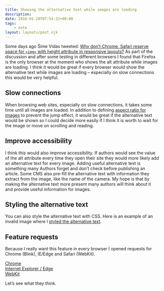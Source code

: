 ```yaml
---
title: Showing the alternative text while images are loading
description: 
date: 2016-01-20T07:54:22+00:00
tags:
    - note
layout: layouts/post.njk
---
```


Some days ago Šime Vidas tweeted: [Why don’t Chrome, Safari reserve space for `<img>` with height attribute in responsive layouts?](https://twitter.com/simevidas/status/688419465223077889) As part of the discussion and after some testing in different browsers I found that Firefox is the only browser at the moment who shows the alt attribute while images are loading. I think it would be great if every browser would show the alternative text while images are loading – especially on slow connections this would be very helpful.

Slow connections
----------------

When browsing web sites, especially on slow connections, it takes some time until all images are loaded. In addition to defining [aspect ratio for images](https://justmarkup.com/log/2015/11/definining-aspect-ratio-to-prevent-reflow/) to prevent the jump effect, it would be great if the alternative text would be shown so I could decide more easily if I think it is worth to wait for the image or move on scrolling and reading.

Improve accessibility
---------------------

I think this would also improve accessibility. If authors would see the value of the alt attribute every time they open their site they would more likely add an alternative text for every image. Adding useful alternative text is something many Authors forget and don’t check before publishing an article. Some CMS also pre-fill the alternative text with information they extract from the image, like the name of the camera. My hope is that by making the alternative text more present many authors will think about it and provide useful information for images.

Styling the alternative text
----------------------------

You can also style the alternative text with CSS. Here is an example of an invalid image where I [styled the alternative text](http://jsbin.com/qorowi/edit?html,css,output).

Feature requests
----------------

Because I really want this feature in every browser I opened requests for Chrome (Blink), IE/Edge and Safari (WebKit).

[Chrome](https://code.google.com/p/chromium/issues/detail?id=579402)  
[Internet Explorer / Edge](https://connect.microsoft.com/IE/feedbackdetail/view/2262724/show-alternative-text-while-images-are-loading)  
[WebKit](https://bugs.webkit.org/show_bug.cgi?id=153273)

Let’s see what they think.